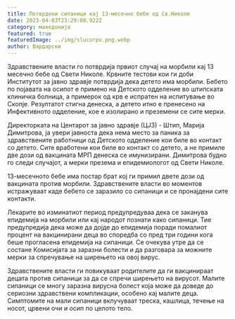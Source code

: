 ```yaml
---
title: Потврдени сипаници кај 13-месечно бебе од Св.Николе
date: 2023-04-03T23:29:08.922Z
category: македонија
featured: true
featuredImage: ../img/slucorpv.png.webp
author: Вардарски
---
```


Здравствените власти го потврдија првиот случај на морбили кај 13 месечно бебе од Свети Николе. Крвните тестови кои ги доби Институтот за јавно здравје потврдија дека детето има морбили. Бебето по појавата на осипот е примено на Детското одделение во штипската клиничка болница, а примерок од крв е испратен на испитување во Скопје. Резултатот стигна денеска, а детето итно е пренесено на Инфективното одделение, кое е изолирано и преземени се сите мерки.

Директорката на Центарот за јавно здравје (ЦЈЗ) - Штип, Марија Димитрова, ја увери јавноста дека нема место за паника за здравствените работници од Детското одделение кои биле во контакт со детето. Сите вработени кои биле во контакт со детето, а не примиле две дози од вакцината МРП денеска се имунизирани. Димитрова будно го следи случајот, а мерки презема и епидемиологот од Свети Николе.

13-месечното бебе има постар брат кој ги примил двете дози од вакцината против морбили. Здравствените власти во моментов истражуваат каде бебето се заразило со сипаници и се пронајдени сите контакти.

Лекарите во изминатиот период предупредуваа дека се заканува епидемија на морбили или кај народот познати како сипаници. Тие предупредија дека може да дојде до епидемија поради помалиот процент на вакцинирани деца во споредба со пред три години кога беше прогласена епидемија на сипаници. Се очекува утре да се состане Комисијата за заразни болести и да разговара за можните мерки за спречување на ширењето на овој вирус.

Здравствените власти ги повикуваат родителите да ги вакцинираат децата против сипаници за да се спречи ширењето на вирусот. Малите сипаници се многу заразна вирусна болест која може да доведе до сериозни здравствени компликации, особено кај малите деца. Симптомите на мали сипаници вклучуваат треска, кашлица, течење на носот, црвени очи и осип по целото тело.
